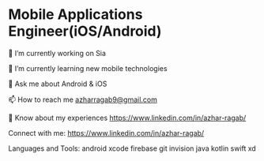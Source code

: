 # Mobile Applications Engineer(iOS/Android)
🔭 I’m currently working on Sia

🌱 I’m currently learning new mobile technologies

💬 Ask me about Android & iOS

📫 How to reach me azharragab9@gmail.com

📄 Know about my experiences https://www.linkedin.com/in/azhar-ragab/

Connect with me:
https://www.linkedin.com/in/azhar-ragab/

Languages and Tools:
android xcode firebase git invision java kotlin swift xd
